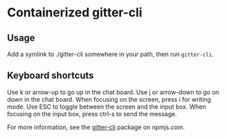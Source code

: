 # Containerized gitter-cli


## Usage

Add a symlink to ./gitter-cli somewhere in your path, then run `gitter-cli`.

## Keyboard shortcuts

Use k or arrow-up to go up in the chat board.
Use j or arrow-down to go on down in the chat board.
When focusing on the screen, press i for writing mode.
Use ESC to toggle between the screen and the input box.
When focusing on the input box, press ctrl-s to send the message.

For more information, see the [gitter-cli](https://www.npmjs.com/package/gitter-cli) package on npmjs.com.
